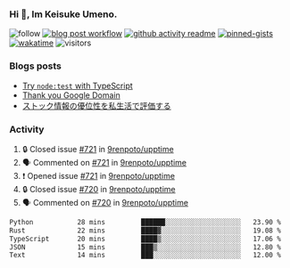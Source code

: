### Hi 👋, Im Keisuke Umeno.

<!--
**9renpoto/9renpoto** is a ✨ _special_ ✨ repository because its `README.md` (this file) appears on your GitHub profile.

Here are some ideas to get you started:

- 🔭 I’m currently working on ...
- 🌱 I’m currently learning ...
- 👯 I’m looking to collaborate on ...
- 🤔 I’m looking for help with ...
- 💬 Ask me about ...
- 📫 How to reach me: ...
- 😄 Pronouns: ...
- ⚡ Fun fact: ...
-->

![follow](https://img.shields.io/github/followers/9renpoto?label=Follow&style=social)
[![blog post workflow](https://github.com/9renpoto/9renpoto/actions/workflows/blog.yml/badge.svg)](https://github.com/9renpoto/9renpoto/actions/workflows/blog.yml)
[![github activity readme](https://github.com/9renpoto/9renpoto/actions/workflows/activity.yml/badge.svg)](https://github.com/9renpoto/9renpoto/actions/workflows/activity.yml)
[![pinned-gists](https://github.com/9renpoto/9renpoto/actions/workflows/pin-gist.yml/badge.svg)](https://github.com/9renpoto/9renpoto/actions/workflows/pin-gist.yml)
[![wakatime](https://github.com/9renpoto/9renpoto/actions/workflows/waka-readme-status.yml/badge.svg)](https://github.com/9renpoto/9renpoto/actions/workflows/waka-readme-status.yml)
![visitors](https://komarev.com/ghpvc/?username=9renpoto&label=Profile%20views&color=0e75b6&style=flat)

### Blogs posts

<!-- BLOG-POST-LIST:START -->
- [Try `node:test` with TypeScript](https://9renpoto.win/entry/2023/07/23/node-test-runner)
- [Thank you Google Domain](https://9renpoto.win/entry/2023/07/08/new-domain)
- [ストック情報の優位性を私生活で評価する](https://9renpoto.win/entry/2023/05/28/stock)
<!-- BLOG-POST-LIST:END -->

### Activity

<!--START_SECTION:activity-->
1. 🔒 Closed issue [#721](https://github.com/9renpoto/upptime/issues/721) in [9renpoto/upptime](https://github.com/9renpoto/upptime)
2. 🗣 Commented on [#721](https://github.com/9renpoto/upptime/issues/721#issuecomment-1686121293) in [9renpoto/upptime](https://github.com/9renpoto/upptime)
3. ❗ Opened issue [#721](https://github.com/9renpoto/upptime/issues/721) in [9renpoto/upptime](https://github.com/9renpoto/upptime)
4. 🔒 Closed issue [#720](https://github.com/9renpoto/upptime/issues/720) in [9renpoto/upptime](https://github.com/9renpoto/upptime)
5. 🗣 Commented on [#720](https://github.com/9renpoto/upptime/issues/720#issuecomment-1686080941) in [9renpoto/upptime](https://github.com/9renpoto/upptime)
<!--END_SECTION:activity-->

<!--START_SECTION:waka-->

```txt
Python           28 mins         ██████░░░░░░░░░░░░░░░░░░░   23.90 %
Rust             22 mins         ████▓░░░░░░░░░░░░░░░░░░░░   19.08 %
TypeScript       20 mins         ████▒░░░░░░░░░░░░░░░░░░░░   17.06 %
JSON             15 mins         ███▒░░░░░░░░░░░░░░░░░░░░░   12.80 %
Text             14 mins         ███░░░░░░░░░░░░░░░░░░░░░░   12.00 %
```

<!--END_SECTION:waka-->
